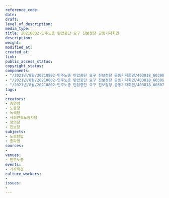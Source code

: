 ```yaml
---
reference_code: 
date: 
draft: 
level_of_description: 
media_type: 
title: 20210802-민주노총 탄압중단 요구 진보정당 공동기자회견
description: 
weight: 
modified_at: 
created_at: 
link: 
public_access_status: 
copyright_status: 
components:
- "/2021년/8월/20210802-민주노총 탄압중단 요구 진보정당 공동기자회견/403818_60308_5315.jpg"
- "/2021년/8월/20210802-민주노총 탄압중단 요구 진보정당 공동기자회견/403818_60309_5330.jpg"
- "/2021년/8월/20210802-민주노총 탄압중단 요구 진보정당 공동기자회견/403818_60307_5237.jpg"
tags:
- 
creators:
- 총연맹
- 노동당
- 녹색당
- 사회변혁노동자당
- 정의당
- 진보당
subjects:
- 노조탄압
- 총파업
sources:
- 
venues:
- 민주노총
events:
- 기자회견
culture_workers:
- 
issues:
- 
---
```

